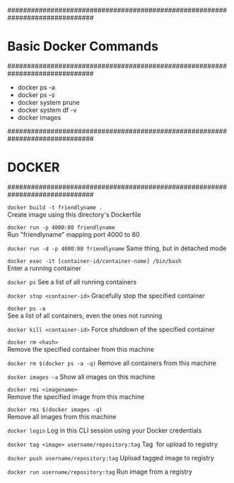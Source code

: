 ##############################################################################
# Basic Docker Commands
##############################################################################
* docker ps -a
* docker ps -s
* docker system prune
* docker system df -v
* docker images


##############################################################################
# DOCKER
##############################################################################


```docker build -t friendlyname .```              
Create image using this directory's Dockerfile

```docker run -p 4000:80 friendlyname```          
Run "friendlyname" mapping port 4000 to 80

```docker run -d -p 4000:80 friendlyname```
Same thing, but in detached mode

```docker exec -it [container-id/container-name] /bin/bash```       
Enter a running container

```docker ps```
See a list of all running containers

```docker stop <container-id>```
Gracefully stop the specified container

```docker ps -a```  
See a list of all containers, even the ones not running

```docker kill <container-id>```
Force shutdown of the specified container

```docker rm <hash>```                          
Remove the specified container from this machine

```docker rm $(docker ps -a -q)```
Remove all containers from this machine

```docker images -a```
Show all images on this machine

```docker rmi <imagename>```                  
Remove the specified image from this machine

```docker rmi $(docker images -q)```              
Remove all images from this machine

```docker login```
Log in this CLI session using your Docker credentials

```docker tag <image> username/repository:tag```
Tag <image> for upload to registry

```docker push username/repository:tag```
Upload tagged image to registry

```docker run username/repository:tag``` 
Run image from a registry

